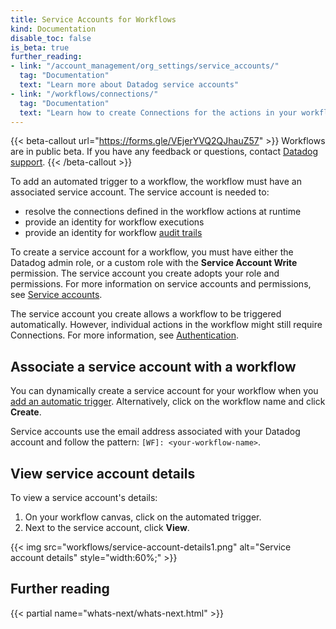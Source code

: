 ```yaml
---
title: Service Accounts for Workflows
kind: Documentation
disable_toc: false
is_beta: true
further_reading:
- link: "/account_management/org_settings/service_accounts/"
  tag: "Documentation"
  text: "Learn more about Datadog service accounts"
- link: "/workflows/connections/"
  tag: "Documentation"
  text: "Learn how to create Connections for the actions in your workflow."
---
```


{{< beta-callout url="https://forms.gle/VEjerYVQ2QJhauZ57" >}}
  Workflows are in public beta. If you have any feedback or questions, contact <a href="/help">Datadog support</a>.
{{< /beta-callout >}}

To add an automated trigger to a workflow, the workflow must have an associated service account. The service account is needed to:
- resolve the connections defined in the workflow actions at runtime
- provide an identity for workflow executions
- provide an identity for workflow [audit trails][1]

To create a service account for a workflow, you must have either the Datadog admin role, or a custom role with the **Service Account Write** permission. The service account you create adopts your role and permissions. For more information on service accounts and permissions, see [Service accounts][2].

<div class="alert alert-info">The service account you create allows a workflow to be triggered automatically. However, individual actions in the workflow might still require <bold>Connections</bold>. For more information, see <a href="/workflows/setup/">Authentication</a>.</div>

## Associate a service account with a workflow

You can dynamically create a service account for your workflow when you [add an automatic trigger][3]. Alternatively, click on the workflow name and click **Create**.

Service accounts use the email address associated with your Datadog account and follow the pattern: `[WF]: <your-workflow-name>`.

## View service account details

To view a service account's details:
1. On your workflow canvas, click on the automated trigger.
1. Next to the service account, click **View**.

{{< img src="workflows/service-account-details1.png" alt="Service account details" style="width:60%;" >}}

## Further reading

{{< partial name="whats-next/whats-next.html" >}}

[1]: /account_management/audit_trail/#overview
[2]: /account_management/org_settings/service_accounts/
[3]: /workflows/trigger/

